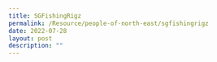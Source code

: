 ```yaml
---
title: SGFishingRigz
permalink: /Resource/people-of-north-east/sgfishingrigz
date: 2022-07-28
layout: post
description: ""
---
```

